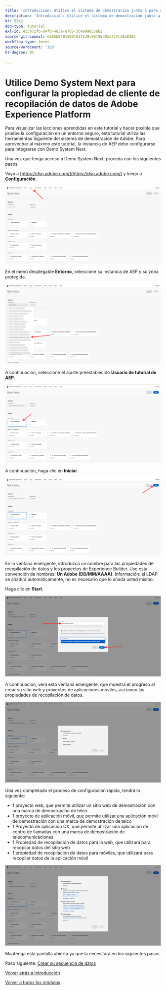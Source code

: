 ```yaml
---
title: 'Introducción: Utilice el sistema de demostración junto a para configurar la propiedad de Launch'
description: 'Introducción: Utilice el sistema de demostración junto a para configurar la propiedad de Launch'
kt: 5342
doc-type: tutorial
exl-id: 455b72f6-84fd-463a-a7b5-3c4999035ab2
source-git-commit: e505b8401509f6171d9c98f85a93af27c38a8303
workflow-type: tm+mt
source-wordcount: '328'
ht-degree: 0%

---
```


# Utilice Demo System Next para configurar la propiedad de cliente de recopilación de datos de Adobe Experience Platform

Para visualizar las lecciones aprendidas en este tutorial y hacer posible que pruebe la configuración en un entorno seguro, este tutorial utiliza las herramientas Siguiente del sistema de demostración de Adobe. Para aprovechar al máximo este tutorial, la instancia de AEP debe configurarse para integrarse con Demo System Next.

Una vez que tenga acceso a Demo System Next, proceda con los siguientes pasos.

Vaya a [https://dsn.adobe.com/](https://dsn.adobe.com/) y luego a **Configuración**.

![DSN](./images/dsnsetup.png)

En el menú desplegable **Entorno**, seleccione su instancia de AEP y su zona protegida.

![DSN](./images/dsnh1.png)

A continuación, seleccione el ajuste preestablecido **Usuario de tutorial de AEP**.

![DSN](./images/dsnhome.png)

A continuación, haga clic en **Iniciar**.

![DSN](./images/dsn2.png)

En la ventana emergente, introduzca un nombre para las propiedades de recopilación de datos y los proyectos de Experience Builder. Use esta convención de nombres: **Un Adobe (DD/MM/AAAA)**. Información: el LDAP se añadirá automáticamente, no es necesario que lo añada usted mismo.

Haga clic en **Start**.

![DSN](./images/dsn3.png)

A continuación, verá esta ventana emergente, que muestra el progreso al crear su sitio web y proyectos de aplicaciones móviles, así como las propiedades de recopilación de datos.

![DSN](./images/dsn4.png)

Una vez completado el proceso de configuración rápida, tendrá lo siguiente:

- 1 proyecto web, que permite utilizar un sitio web de demostración con una marca de demostración de telco
- 1 proyecto de aplicación móvil, que permite utilizar una aplicación móvil de demostración con una marca de demostración de telco
- 1 Proyecto de aplicación CX, que permite utilizar una aplicación de centro de llamadas con una marca de demostración de telecomunicaciones
- 1 Propiedad de recopilación de datos para la web, que utilizará para recopilar datos del sitio web
- 1 propiedad de recopilación de datos para móviles, que utilizará para recopilar datos de la aplicación móvil

![DSN](./images/dsn5.png)

Mantenga esta pantalla abierta ya que la necesitará en los siguientes pasos.

Paso siguiente: [Crear su secuencia de datos](./ex3.md)

[Volver atrás a Introducción](./getting-started.md)

[Volver a todos los módulos](./../../../overview.md)
